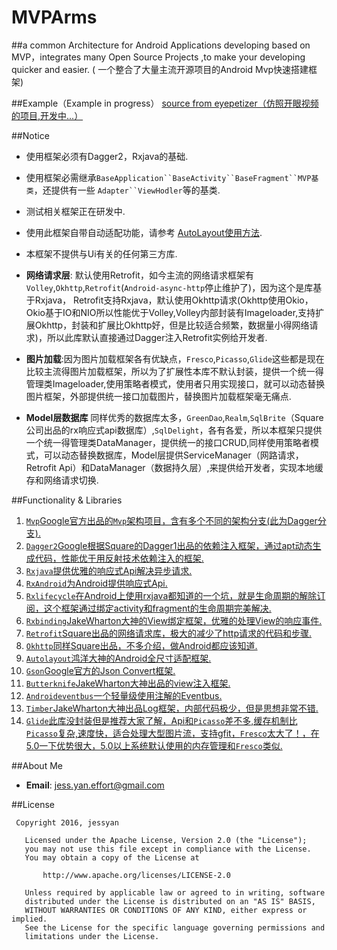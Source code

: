 # MVPArms
##a common Architecture for Android Applications developing based on MVP，integrates many Open Source Projects ,to make your developing quicker and easier. ( 一个整合了大量主流开源项目的Android Mvp快速搭建框架)

##Example（Example in progress）
[source from eyepetizer（仿照开眼视频的项目,开发中...）](https://github.com/JessYanCoding/WideEyes) 

##Notice
* 使用框架必须有Dagger2，Rxjava的基础.

* 使用框架必需继承`BaseApplication``BaseActivity``BaseFragment``MVP基类`，还提供有一些 `Adapter``ViewHodler`等的基类.

* 测试相关框架正在研发中.
* 使用此框架自带自动适配功能，请参考 [AutoLayout使用方法](https://github.com/hongyangAndroid/AndroidAutoLayout).
* 本框架不提供与Ui有关的任何第三方库.

* **网络请求层**: 默认使用Retrofit，如今主流的网络请求框架有`Volley`,`Okhttp`,`Retrofit`(`Android-async-http`停止维护了)，因为这个是库基于Rxjava， Retrofit支持Rxjava，默认使用Okhttp请求(Okhttp使用Okio，Okio基于IO和NIO所以性能优于Volley,Volley内部封装有Imageloader,支持扩展Okhttp，封装和扩展比Okhttp好，但是比较适合频繁，数据量小得网络请求)，所以此库默认直接通过Dagger注入Retrofit实例给开发者.

* **图片加载**:因为图片加载框架各有优缺点，`Fresco`,`Picasso`,`Glide`这些都是现在比较主流得图片加载框架，所以为了扩展性本库不默认封装，提供一个统一得管理类Imageloader,使用策略者模式，使用者只用实现接口，就可以动态替换图片框架，外部提供统一接口加载图片，替换图片加载框架毫无痛点.

* **Model层数据库** 同样优秀的数据库太多，`GreenDao`,`Realm`,`SqlBrite`（Square公司出品的rx响应式api数据库）,`SqlDelight`，各有各爱，所以本框架只提供一个统一得管理类DataManager，提供统一的接口CRUD,同样使用策略者模式，可以动态替换数据库，Model层提供ServiceManager（网路请求，Retrofit Api）和DataManager（数据持久层）,来提供给开发者，实现本地缓存和网络请求切换.

##Functionality & Libraries
1. [`Mvp`Google官方出品的`Mvp`架构项目，含有多个不同的架构分支(此为Dagger分支).](https://github.com/googlesamples/android-architecture/tree/todo-mvp-dagger/)
2. [`Dagger2`Google根据Square的Dagger1出品的依赖注入框架，通过apt动态生成代码，性能优于用反射技术依赖注入的框架.](https://github.com/google/dagger)
3. [`Rxjava`提供优雅的响应式Api解决异步请求.](https://github.com/ReactiveX/RxJava)
4. [`RxAndroid`为Android提供响应式Api.](https://github.com/ReactiveX/RxAndroid)
5. [`Rxlifecycle`在Android上使用rxjava都知道的一个坑，就是生命周期的解除订阅，这个框架通过绑定activity和fragment的生命周期完美解决.](https://github.com/trello/RxLifecycle)
6. [`Rxbinding`JakeWharton大神的View绑定框架，优雅的处理View的响应事件.](https://github.com/JakeWharton/RxBinding)
7. [`Retrofit`Square出品的网络请求库，极大的减少了http请求的代码和步骤.](https://github.com/square/retrofit)
8. [`Okhttp`同样Square出品，不多介绍，做Android都应该知道.](https://github.com/square/okhttp)
9. [`Autolayout`鸿洋大神的Android全尺寸适配框架.](https://github.com/hongyangAndroid/AndroidAutoLayout)
10. [`Gson`Google官方的Json Convert框架.](https://github.com/google/gson)
11. [`Butterknife`JakeWharton大神出品的view注入框架.](https://github.com/JakeWharton/butterknife)
12. [`Androideventbus`一个轻量级使用注解的Eventbus.](https://github.com/hehonghui/AndroidEventBus)
13. [`Timber`JakeWharton大神出品Log框架，内部代码极少，但是思想非常不错.](https://github.com/JakeWharton/timber)
14. [`Glide`此库没封装但是推荐大家了解，Api和`Picasso`差不多,缓存机制比`Picasso`复杂,速度快，适合处理大型图片流，支持gfit，`Fresco`太大了！，在5.0一下优势很大，5.0以上系统默认使用的内存管理和`Fresco`类似.](https://github.com/bumptech/glide)
 

##About Me
* **Email**: jess.yan.effort@gmail.com

##License
```
 Copyright 2016, jessyan

   Licensed under the Apache License, Version 2.0 (the "License");
   you may not use this file except in compliance with the License.
   You may obtain a copy of the License at

       http://www.apache.org/licenses/LICENSE-2.0

   Unless required by applicable law or agreed to in writing, software
   distributed under the License is distributed on an "AS IS" BASIS,
   WITHOUT WARRANTIES OR CONDITIONS OF ANY KIND, either express or implied.
   See the License for the specific language governing permissions and
   limitations under the License.
```
